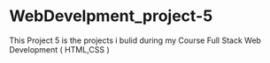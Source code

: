 # WebDevelpment_project-5
This Project 5 is  the projects i bulid during my Course Full Stack Web Development ( HTML,CSS ) 
